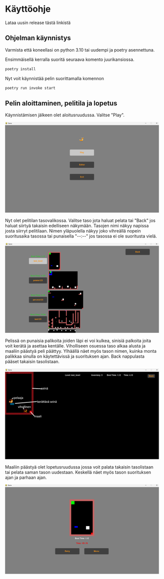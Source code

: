 # Käyttöohje

Lataa uusin release tästä linkistä

## Ohjelman käynnistys

Varmista että koneellasi on python 3.10 tai uudempi ja poetry asennettuna.

Ensimmäisellä kerralla suoritä seuraava komento juurikansiossa.

```bash
poetry install
```

Nyt voit käynnistää pelin suorittamalla komennon

```bash
poetry run invoke start
```
## Pelin aloittaminen, pelitila ja lopetus

Käynnistämisen jälkeen olet aloitusruudussa. Valitse "Play".

![peli1](./kuvat/peli1.png)

Nyt olet pelitilan tasovalikossa. Valitse taso jota haluat pelata tai "Back" jos haluat siirtyä takaisin edelliseen näkymään.
Tasojen nimi näkyy napissa josta siirryt pelitilaan. Nimen yläpuolella näkyy joko vihreällä nopein suoritusaika tasossa tai punaisella "--:--" jos tasossa ei ole suoritusta vielä.

![peli2](./kuvat/peli2.png)

Pelissä on punaisia palikoita joiden läpi ei voi kulkea, sinisiä palkoita joita voit kerätä ja asettaa kentälle.
Viholliseen osuessa taso alkaa alusta ja maaliin päästyä peli päättyy.
Ylhäällä näet myös tason nimen, kuinka monta palikkaa sinulla on käytettävissä ja suorituksen ajan.
Back nappulasta pääset takaisin tasolistaan.

![peli3](./kuvat/peli3.png)

Maaliin päästyä olet lopetusruudussa jossa voit palata takaisin tasolistaan tai pelata saman tason uudestaan.
Keskellä näet myös tason suorituksen ajan ja parhaan ajan.

![peli4](./kuvat/peli4.png)